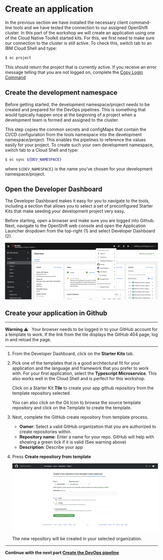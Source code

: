 # Create an application

In the previous section we have installed the necessary client command-line tools and we have tested the connection to our assigned OpenShift cluster. In this part of the workshop we will create an application using one of the Cloud Native Toolkit started kits. For this, we first need to make sure our connection to the cluster is still active. To check this, switch tab to an IBM Cloud Shell and type:

```bash
$ oc project
```
This should return the project that is currently active. If you receive an error message telling that you are not logged on, complete the [Copy Login Command](1-Prereqs.md#the-ibm-cloud-shell)

## Create the development namespace

Before getting started, the development namespace/project needs to be created and prepared for the DevOps pipelines. This is something that would typically happen once at the beginning of a project when a development team is formed and assigned to the cluster.

This step copies the common secrets and configMaps that contain the CI/CD configuration from the tools namespace into the development namespace/project. This enables the pipelines to reference the values easily for your project. To create such your own development namespace, switch tab to a Cloud Shell and type:

```bash
$ oc sync ${DEV_NAMESPACE}
```

where `${DEV_NAMESPACE}` is the name you've chosen for your development namespace/project.

## Open the Developer Dashboard

The Developer Dashboard makes it easy for you to navigate to the tools, including a section that allows you to select a set of preconfigured Starter Kits that make seeding your development project very easy.

Before starting, open a browser and make sure you are logged into Github. Next, navigate to the OpenShift web console and open the Application Launcher dropdown from the top-right (1) and select Developer Dashboard (2).

![Developer Dashboard](images/developer-dashboard.png)

## Create your application in Github

---
**Warning** :warning: &nbsp; Your browser needs to be logged in to your GitHub account for a template to work. If the link from the tile displays the GitHub 404 page, log in and reload the page.

---

1. From the Developer Dashboard, click on the **Starter Kits** tab.

2. Pick one of the templates that is a good architectural fit for your application and the language and framework that you prefer to work with. For your first application, select the **Typescript Microservice**. This also works well in the Cloud Shell and is perfect for this workshop.

    Click on a Starter Kit **Tile** to create your app github repository from the template repository selected. 

    You can also click on the Git Icon to browse the source template repository and click on the Template to create the template.

3. Next, complete the GitHub create repository from template process.

    * **Owner**: Select a valid GitHub organization that you are authorized to create repositories within.
    * **Repository name**: Enter a name for your repo. GitHub will help with showing a green tick if it is valid (See warning above)
    * **Description**: Describe your app

4. Press **Create repository from template**

    ![Create Repository from Template](images/create-repo-from-template.png)

    The new repository will be created in your selected organization.

---

__Continue with the next part [Create the DevOps pipeline](3-Pipelines.md)__

